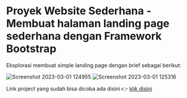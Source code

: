 # Proyek Website Sederhana - Membuat halaman landing page sederhana dengan Framework Bootstrap

Eksplorasi membuat simple landing page dengan brief sebagai berikut:

![Screenshot 2023-03-01 124955](https://user-images.githubusercontent.com/105551088/222056110-c1a9af66-04e0-4e6c-847a-00b010ec3f95.jpg)
![Screenshot 2023-03-01 125316](https://user-images.githubusercontent.com/105551088/222056640-ce6dfd7b-ce17-44f5-8713-987f0eb34fe3.jpg)


Link project yang sudah bisa dicoba ada disini 👉 [klik disini](https://ebay12y.github.io/landing_page-bootstrap-aos/)
